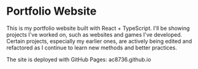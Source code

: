 # Portfolio Website

This is my portfolio website built with React + TypeScript. I'll be showing projects I've worked on, such as websites and games I've developed. Certain projects, especially my earlier ones, are actively being edited and refactored as I continue to learn new methods and better practices. 

The site is deployed with GitHub Pages: ac8736.github.io
